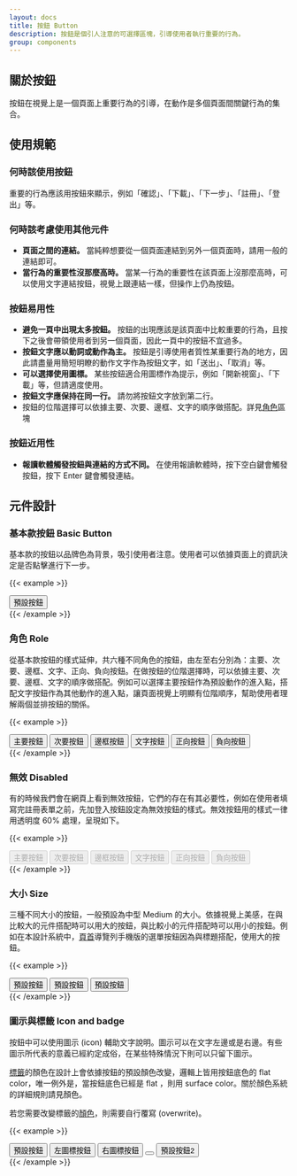 ```yaml
---
layout: docs
title: 按鈕 Button
description: 按鈕是個引人注意的可選擇區塊，引導使用者執行重要的行為。
group: components
---
```


## 關於按鈕

按鈕在視覺上是一個頁面上重要行為的引導，在動作是多個頁面間關鍵行為的集合。

## 使用規範

### 何時該使用按鈕

重要的行為應該用按鈕來顯示，例如「確認」、「下載」、「下一步」、「註冊」、「登出」等。

### 何時該考慮使用其他元件

- **頁面之間的連結。** 當純粹想要從一個頁面連結到另外一個頁面時，請用一般的連結即可。
- **當行為的重要性沒那麼高時。** 當某一行為的重要性在該頁面上沒那麼高時，可以使用文字連結按鈕，視覺上跟連結一樣，但操作上仍為按鈕。

### 按鈕易用性

- **避免一頁中出現太多按鈕。** 按鈕的出現應該是該頁面中比較重要的行為，且按下之後會帶領使用者到另一個頁面，因此一頁中的按鈕不宜過多。
- **按鈕文字應以動詞或動作為主。** 按鈕是引導使用者質性某重要行為的地方，因此請盡量用簡短明瞭的動作文字作為按鈕文字，如「送出」、「取消」等。
- **可以選擇使用圖標。** 某些按鈕適合用圖標作為提示，例如「開新視窗」、「下載」等，但請適度使用。
- **按鈕文字應保持在同一行。** 請勿將按鈕文字放到第二行。
- 按鈕的位階選擇可以依據主要、次要、邊框、文字的順序做搭配。詳見[角色](/docs/components/button/#角色-role)區塊

### 按鈕近用性

- **報讀軟體觸發按鈕與連結的方式不同。** 在使用報讀軟體時，按下空白鍵會觸發按鈕，按下 Enter 鍵會觸發連結。

## 元件設計

### 基本款按鈕 Basic Button

基本款的按鈕以品牌色為背景，吸引使用者注意。使用者可以依據頁面上的資訊決定是否點擊進行下一步。

{{< example >}}
<div class="row text-center">
  <div class="col">
    <button type="button" class="btn btn-primary">預設按鈕</button>
  </div>
</div>
{{< /example >}}

### 角色 Role

從基本款按鈕的樣式延伸，共六種不同角色的按鈕，由左至右分別為：主要、次要、邊框、文字、正向、負向按鈕。在做按鈕的位階選擇時，可以依據主要、次要、邊框、文字的順序做搭配。例如可以選擇主要按鈕作為預設動作的進入點，搭配文字按鈕作為其他動作的進入點，讓頁面視覺上明顯有位階順序，幫助使用者理解兩個並排按鈕的關係。

{{< example >}}
<div class="row text-center">
  <div class="col">
    <button type="button" class="btn btn-primary">主要按鈕</button>
    <button type="button" class="btn btn-secondary">次要按鈕</button>
    <button type="button" class="btn btn-tertiary">邊框按鈕</button>
    <button type="button" class="btn btn-semi-secondary">文字按鈕</button>
    <button type="button" class="btn btn-positive">正向按鈕</button>
    <button type="button" class="btn btn-negative">負向按鈕</button>
  </div>
</div>
{{< /example >}}

### 無效 Disabled

有的時候我們會在網頁上看到無效按鈕，它們的存在有其必要性，例如在使用者填寫完註冊表單之前，先加登入按鈕設定為無效按鈕的樣式。無效按鈕用的樣式一律用透明度 60% 處理，呈現如下。

{{< example >}}
<div class="row text-center">
  <div class="col">
    <button type="button" class="btn btn-primary" disabled>主要按鈕</button>
    <button type="button" class="btn btn-secondary" disabled>次要按鈕</button>
    <button type="button" class="btn btn-tertiary" disabled>邊框按鈕</button>
    <button type="button" class="btn btn-semi-secondary" disabled>文字按鈕</button>
    <button type="button" class="btn btn-positive" disabled>正向按鈕</button>
    <button type="button" class="btn btn-negative" disabled>負向按鈕</button>
  </div>
</div>
{{< /example >}}

### 大小 Size
三種不同大小的按鈕，一般預設為中型 Medium 的大小。依據視覺上美感，在與比較大的元件搭配時可以用大的按鈕，與比較小的元件搭配時可以用小的按鈕。例如在本設計系統中，[頁首](/docs/components/header)導覽列手機版的選單按鈕因為與標題搭配，使用大的按鈕。

{{< example >}}
<div class="row text-center">
  <div class="col">
    <button type="button" class="btn btn-primary btn-sm">預設按鈕</button>
    <button type="button" class="btn btn-primary">預設按鈕</button>
    <button type="button" class="btn btn-primary btn-lg">預設按鈕</button>
  </div>
</div>
{{< /example >}}


### 圖示與標籤 Icon and badge

按鈕中可以使用圖示 (icon) 輔助文字說明。圖示可以在文字左邊或是右邊。有些圖示所代表的意義已經約定成俗，在某些特殊情況下則可以只留下圖示。

[標籤](/docs/components/badge)的顏色在設計上會依據按鈕的預設顏色改變，邏輯上皆用按鈕底色的 flat color，唯一例外是，當按鈕底色已經是 flat ，則用 surface color。關於顏色系統的詳細規則請見顏色。

若您需要改變標籤的[顏色](/docs/style/color)，則需要自行覆寫 (overwrite)。

{{< example >}}
<div class="row text-center">
  <div class="col">
    <button type="button" class="btn btn-primary">預設按鈕</button>
    <button type="button" class="btn btn-primary"><i class="bi bi-download"></i><span>左圖標按鈕</span></button>
    <button type="button" class="btn btn-primary"><span>右圖標按鈕</span><i class="bi bi-download"></i></button>
    <button type="button" class="btn btn-primary"><i class="bi bi-download"></i></button>
    <button type="button" class="btn btn-primary"><span>預設按鈕</span><span class="badge badge-numerical">2</span></button>
  </div>
</div>
{{< /example >}}
